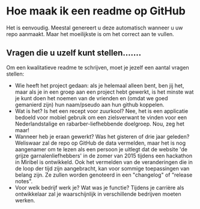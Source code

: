 # Hoe maak ik een readme op GitHub

Het is eenvoudig. Meestal genereert u deze automatisch wanneer u uw repo aanmaakt. 
Maar het moeilijkste is om het correct aan te vullen. 

## Vragen die u uzelf kunt stellen.......
Om een kwalitatieve readme te schrijven, moet je jezelf een aantal vragen stellen:

 - Wie heeft het project gedaan: als je helemaal alleen bent, ben jij het, maar als je in een groep aan een project hebt gewerkt, is het minste wat je kunt doen het noemen van de vrienden en (omdat we goed gemanierd zijn) hun naam/pseudo aan hun github koppelen.
 - Wat is het? Is het een recept voor zuurkool? Nee, het is een applicatie bedoeld voor mobiel gebruik om een zielsverwant te vinden voor een Nederlandstalige en rabarber-liefhebbende doelgroep. Nou, zeg het maar!
 - Wanneer heb je eraan gewerkt? Was het gisteren of drie jaar geleden? Weliswaar zal de repo op GitHub de data vermelden, maar het is nog aangenamer om te lezen als een persoon je uitlegt dat de website 'de grijze garnalenliefhebbers' in de zomer van 2015 tijdens een hackathon in Miribel is ontwikkeld.
Ook het vermelden van de veranderingen die in de loop der tijd zijn aangebracht, kan voor sommige toepassingen van belang zijn. Ze zullen worden genoteerd in een "changelog" of "release notes". 
 - Voor welk bedrijf werk je? Wat was je functie? Tijdens je carrière als ontwikkelaar zal je waarschijnlijk in verschillende bedrijven moeten werken. 
